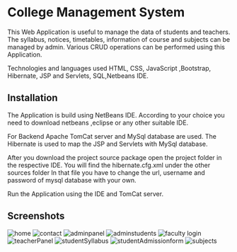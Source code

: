 
# College Management System

This Web Application is useful to manage the data of students and teachers. The syllabus, notices, timetables, information of course and subjects can be managed by admin. Various CRUD operations can be performed using this Application.

Technologies and languages used HTML, CSS, JavaScript ,Bootstrap, Hibernate, JSP
and Servlets, SQL,Netbeans IDE.


## Installation

The Application is build using NetBeans IDE. According to your choice you need to download netbeans ,eclipse or any other suitable IDE.

For Backend Apache TomCat server and MySql database are used.
The Hibernate is used to map the JSP and Servlets with MySql database. 

After you download the project source package open the project folder in the respective IDE. You will find the hibernate.cfg.xml under the other sources folder In that file you have to change the url, username and password of mysql database with your own.
<!-- ![Screenshot 2021-07-23 150644](https://user-images.githubusercontent.com/70894096/126764212-2ca08c21-5ab3-4108-ab56-7524873d90d0.jpg) -->

Run the Application using the IDE and TomCat server.


## Screenshots

![home](https://user-images.githubusercontent.com/70894096/126760797-44d112a1-3f71-4c44-9d67-471b4b88213b.jpg)
![contact](https://user-images.githubusercontent.com/70894096/126760803-e9868d12-f1ee-4bc3-90eb-009f42c1562b.jpg)
![adminpanel](https://user-images.githubusercontent.com/70894096/126760836-5b97b173-fd23-4ea5-9a3d-3e3b6bff3732.jpg)
![adminstudents](https://user-images.githubusercontent.com/70894096/126760867-84c19993-55d8-4125-b26f-0cbe6a1d44cc.jpg)
![faculty login](https://user-images.githubusercontent.com/70894096/126763119-98c1ab60-01e1-496a-9806-3f44fddb8c4e.jpg)
![teacherPanel](https://user-images.githubusercontent.com/70894096/126763084-39ad1f60-4c65-4d5c-a94a-9e8ffff6a25c.jpg)
![studentSyllabus](https://user-images.githubusercontent.com/70894096/126763091-da6356ee-7fe8-4aa6-be7c-e3cfd7402097.jpg)
![studentAdmissionform](https://user-images.githubusercontent.com/70894096/126763103-b18f46a0-6fa8-4a1c-a97f-e7c4a917684b.jpg)
![subjects](https://user-images.githubusercontent.com/70894096/126763205-b36cb598-c132-42bc-80d2-556e89d38c04.jpg)


